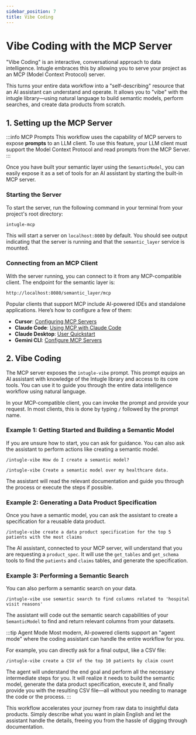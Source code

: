 ```yaml
---
sidebar_position: 7
title: Vibe Coding
---
```


# Vibe Coding with the MCP Server

"Vibe Coding" is an interactive, conversational approach to data intelligence. Intugle embraces this by allowing you to serve your project as an MCP (Model Context Protocol) server.

This turns your entire data workflow into a "self-describing" resource that an AI assistant can understand and operate. It allows you to "vibe" with the intugle library—using natural language to build semantic models, perform searches, and create data products from scratch.

## 1. Setting up the MCP Server

:::info MCP Prompts
This workflow uses the capability of MCP servers to expose **prompts** to an LLM client. To use this feature, your LLM client must support the Model Context Protocol and read prompts from the MCP Server.
:::

Once you have built your semantic layer using the `SemanticModel`, you can easily expose it as a set of tools for an AI assistant by starting the built-in MCP server.

### Starting the Server

To start the server, run the following command in your terminal from your project's root directory:

```bash
intugle-mcp
```

This will start a server on `localhost:8080` by default. You should see output indicating that the server is running and that the `semantic_layer` service is mounted.

### Connecting from an MCP Client

With the server running, you can connect to it from any MCP-compatible client. The endpoint for the semantic layer is:

`http://localhost:8080/semantic_layer/mcp`

Popular clients that support MCP include AI-powered IDEs and standalone applications. Here’s how to configure a few of them:

-   **Cursor**: [Configuring MCP Servers](https://docs.cursor.com/en/context/mcp#configuring-mcp-servers)
-   **Claude Code**: [Using MCP with Claude Code](https://docs.claude.com/en/docs/claude-code/mcp)
-   **Claude Desktop**: [User Quickstart](https://modelcontextprotocol.info/docs/quickstart/user/)
-   **Gemini CLI**: [Configure MCP Servers](https://cloud.google.com/gemini/docs/codeassist/use-agentic-chat-pair-programmer#configure-mcp-servers)

## 2. Vibe Coding

The MCP server exposes the `intugle-vibe` prompt. This prompt equips an AI assistant with knowledge of the Intugle library and access to its core tools. You can use it to guide you through the entire data intelligence workflow using natural language.

In your MCP-compatible client, you can invoke the prompt and provide your request. In most clients, this is done by typing `/` followed by the prompt name.

### Example 1: Getting Started and Building a Semantic Model

If you are unsure how to start, you can ask for guidance. You can also ask the assistant to perform actions like creating a semantic model.

```
/intugle-vibe How do I create a semantic model?
```
```
/intugle-vibe Create a semantic model over my healthcare data.
```

The assistant will read the relevant documentation and guide you through the process or execute the steps if possible.

### Example 2: Generating a Data Product Specification

Once you have a semantic model, you can ask the assistant to create a specification for a reusable data product.

```
/intugle-vibe create a data product specification for the top 5 patients with the most claims
```

The AI assistant, connected to your MCP server, will understand that you are requesting a `product_spec`. It will use the `get_tables` and `get_schema` tools to find the `patients` and `claims` tables, and generate the specification.

### Example 3: Performing a Semantic Search

You can also perform a semantic search on your data.

```
/intugle-vibe use semantic search to find columns related to 'hospital visit reasons'
```

The assistant will code out the semantic search capabilities of your `SemanticModel` to find and return relevant columns from your datasets.

:::tip Agent Mode
Most modern, AI-powered clients support an "agent mode" where the coding assistant can handle the entire workflow for you.

For example, you can directly ask for a final output, like a CSV file:

`/intugle-vibe create a CSV of the top 10 patients by claim count`

The agent will understand the end goal and perform all the necessary intermediate steps for you. It will realize it needs to build the semantic model, generate the data product specification, execute it, and finally provide you with the resulting CSV file—all without you needing to manage the code or the process.
:::

This workflow accelerates your journey from raw data to insightful data products. Simply describe what you want in plain English and let the assistant handle the details, freeing you from the hassle of digging through documentation.
